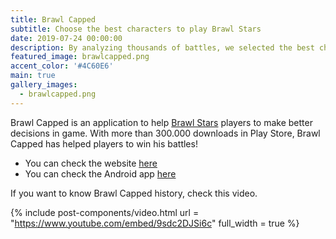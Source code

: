 ```yaml
---
title: Brawl Capped
subtitle: Choose the best characters to play Brawl Stars
date: 2019-07-24 00:00:00
description: By analyzing thousands of battles, we selected the best characters for each game mode. +300.000 downloads on Play Store
featured_image: brawlcapped.png
accent_color: '#4C60E6'
main: true
gallery_images:
  - brawlcapped.png
---
```


Brawl Capped is an application to help [Brawl Stars](https://supercell.com/en/games/brawlstars/) players to make better decisions in game. With more than 300.000 downloads in Play Store, Brawl Capped has helped players to win his battles!

- You can check the website [here](https://brawlcapped.com/)
- You can check the Android app [here](https://play.google.com/store/apps/details?id=com.pautena.brawlmaps&hl=es_419&gl=US)

If you want to know Brawl Capped history, check this video.


{% include post-components/video.html
	url = "https://www.youtube.com/embed/9sdc2DJSi6c"
	full_width = true
%}

